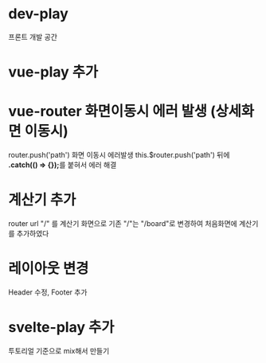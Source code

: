 # dev-play
프론트 개발 공간 

# vue-play 추가
# vue-router 화면이동시 에러 발생 (상세화면 이동시)
router.push('path') 화면 이동시 에러발생
this.$router.push('path') 뒤에 <b>.catch(() => {});</b>를 붙혀서 에러 해결

# 계산기 추가
router url "/" 를 계산기 화면으로 기존 "/"는 "/board"로 변경하여 처음화면에 계산기를 추가하였다

# 레이아웃 변경
Header 수정, Footer 추가


# svelte-play 추가
투토리얼 기준으로 mix해서 만들기
